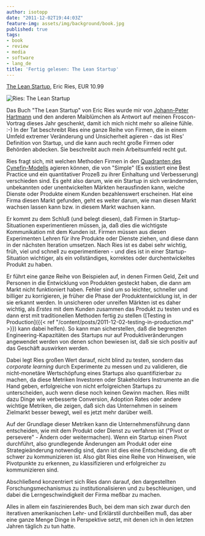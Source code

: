 ```yaml
---
author: isotopp
date: "2011-12-02T19:44:03Z"
feature-img: assets/img/background/book.jpg
published: true
tags:
- book
- review
- media
- software
- lang_de
title: 'Fertig gelesen: The Lean Startup'
---
```

[The Lean Startup](http://www.amazon.de/Lean-Startup-Entrepreneurs-Continuous-ebook/dp/B004J4XGN6),
Eric Ries, EUR 10.99

![Ries: The Lean Startup](/uploads/lean_startup.jpg)

Das Buch "The Lean Startup" von Eric Ries wurde mir von <a
href='https://www.xing.com/profile/JohannPeter_Hartmann'>Johann-Peter
Hartmann</a> und den anderen Maiblümchen als Antwort auf meinen
Froscon-Vortrag dieses Jahr geschenkt, damit ich mich nicht mehr so alleine
fühle. :-) In der Tat beschreibt Ries eine ganze Reihe von Firmen, die in
einem Umfeld extremer Veränderung und Unsicherheit agieren - das ist Ries'
Definition von Startup, und die kann auch recht große Firmen oder Behörden
abdecken. Sie beschreibt auch mein Arbeitsumfeld recht gut.

Ries fragt sich, mit welchen Methoden Firmen in den 
[Quadranten des Cynefin-Modells](http://en.wikipedia.org/wiki/Cynefin)
agieren können, die von "Simple" (Es existiert eine Best Practice und ein
quantitativer Prozeß zu ihrer Einhaltung und Verbesserung) verschieden sind.
Es geht also darum, wie ein Startup in sich verändernden, unbekannten oder
unentwickelten Märkten herausfinden kann, welche Dienste oder Produkte einem
Kunden bezahlenswert erscheinen. Hat eine Firma diesen Markt gefunden, geht
es weiter darum, wie man diesen Markt wachsen lassen kann bzw. in diesem
Markt wachsen kann.

Er kommt zu dem Schluß (und belegt diesen), daß Firmen in
Startup-Situationen experimentieren müssen, ja, daß dies die wichtigste
Kommunikation mit dem Kunden ist. Firmen müssen aus diesen Experimenten
Lehren für ihre Produkte oder Dienste ziehen, und diese dann in der nächsten
Iteration umsetzen. Nach Ries ist es dabei sehr wichtig, früh, viel und
schnell zu experimentieren - und dies ist in einer Startup-Situation
wichtiger, als ein vollständiges, korrektes oder durchentwickeltes Produkt
zu haben.

Er führt eine ganze Reihe von Beispielen auf, in denen Firmen Geld, Zeit und
Personen in die Entwicklung von Produkten gesteckt haben, die dann am Markt
nicht funktioniert haben. Fehler sind um so leichter, schneller und billiger
zu korrigieren, je früher die Phase der Produktentwicklung ist, in der sie
erkannt werden. In unsicheren oder unreifen Märkten ist es daher wichtig,
als _Erstes_ mit dem Kunden zusammen das Produkt zu testen und es
dann erst mit traditionellen Methoden fertig zu stellen ([Testing in Production]({{< ref "/content/posts/2011-12-02-testing-in-production.md" >}})
kann dabei helfen). So kann man sicherstellen, daß die
begrenzten Engineering-Kapazitäten des Startups nur auf
Produktiveränderungen angewendet werden von denen schon bewiesen ist, daß
sie sich positiv auf das Geschäft auswirken werden.

Dabei legt Ries großen Wert darauf, nicht blind zu testen, sondern das
_corporate learning_ durch Experimente zu messen und zu validieren, die
nicht-monetäre Wertschöpfung eines Startups also quantifizierbar zu machen,
da diese Metriken Investoren oder Stakeholders Instrumente an die Hand
geben, erfolgreiche von nicht erfolgreichen Startups zu unterscheiden, auch
wenn diese noch keinen Gewinn machen. Ries mißt dazu Dinge wie verbesserte
Conversion, Adoption Rates oder andere wichtige Metriken, die zeigen, daß
sich das Unternehmen in seinem Zielmarkt besser bewegt, weil es jetzt mehr
darüber weiß.

Auf der Grundlage dieser Metriken kann die Unternehmensführung dann
entscheiden, wie mit dem Produkt oder Dienst zu verfahren ist ("Pivot or
persevere" - Ändern oder weitermachen). Wenn ein Startup einen Pivot
durchführt, also grundlegende Änderungen am Produkt oder eine
Strategieänderung notwendig sind, dann ist dies eine Entscheidung, die oft
schwer zu kommunizieren ist. Also gibt Ries eine Reihe von Hinweisen, wie
Pivotpunkte zu erkennen, zu klassifizieren und erfolgreicher zu
kommunizieren sind.

Abschließend konzentriert sich Ries dann darauf, den dargestellten
Forschungsmechanismus zu institutionalisieren und zu beschleunigen, und
dabei die Lerngeschwindigkeit der Firma meßbar zu machen.

Alles in allem ein faszinierendes Buch, bei dem man sich zwar durch den
iterativen amerikanischen Lehr- und Erklärstil durchbeißen muß, das aber
eine ganze Menge Dinge in Perspektive setzt, mit denen ich in den letzten
Jahren täglich zu tun hatte.

